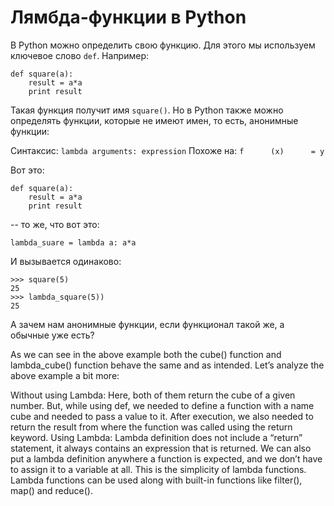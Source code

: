 # Лямбда-функции в Python 

В Python можно определить свою функцию. Для этого мы используем ключевое слово `def`. Например:  

```
def square(a):
    result = a*a
    print result 
```
Такая функция получит имя `square()`. Но в Python также можно определять функции, которые не имеют имен, то есть, анонимные функции: 

Синтаксис: `lambda arguments: expression`
Похоже на: `f      (x)      = y`

Вот это: 
```
def square(a):
    result = a*a
    print result 
```
-- то же, что вот это:
```
lambda_suare = lambda a: a*a 
```
И вызывается одинаково: 
```
>>> square(5)
25 
>>> lambda_square(5))
25 
```
А зачем нам анонимные функции, если функционал такой же, а обычные уже есть? 



As we can see in the above example both the cube() function and lambda_cube() function behave the same and as intended. Let’s analyze the above example a bit more:

Without using Lambda: Here, both of them return the cube of a given number. But, while using def, we needed to define a function with a name cube and needed to pass a value to it. After execution, we also needed to return the result from where the function was called using the return keyword.
Using Lambda: Lambda definition does not include a “return” statement, it always contains an expression that is returned. We can also put a lambda definition anywhere a function is expected, and we don’t have to assign it to a variable at all. This is the simplicity of lambda functions.
Lambda functions can be used along with built-in functions like filter(), map() and reduce().
